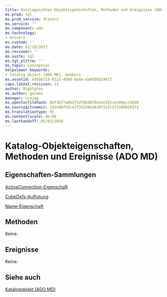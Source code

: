```yaml
---
title: Katalogsichten Objekteigenschaften, Methoden und Ereignisse (ADO MD) | Microsoft Docs
ms.prod: sql
ms.prod_service: drivers
ms.service: ''
ms.component: ado
ms.technology:
- drivers
ms.custom: ''
ms.date: 01/19/2017
ms.reviewer: ''
ms.suite: sql
ms.tgt_pltfrm: ''
ms.topic: conceptual
helpviewer_keywords:
- Catalog object [ADO MD], members
ms.assetid: e9566718-9122-490d-8a8e-da8f605246f2
caps.latest.revision: 11
author: MightyPen
ms.author: genemi
manager: craigg
ms.openlocfilehash: 8bf36f7a66275df964079ee3e281cec06ecc92d0
ms.sourcegitcommit: 2ddc0bfb3ce2f2b160e3638f1c2c237a898263f4
ms.translationtype: HT
ms.contentlocale: de-DE
ms.lasthandoff: 05/03/2018
---
```

# <a name="catalog-object-properties-methods-and-events-ado-md"></a>Katalog-Objekteigenschaften, Methoden und Ereignisse (ADO MD)
## <a name="propertiescollections"></a>Eigenschaften-Sammlungen  
 [ActiveConnection-Eigenschaft](../../../ado/reference/ado-md-api/activeconnection-property-ado-md.md)  
  
 [CubeDefs-Auflistung](../../../ado/reference/ado-md-api/cubedefs-collection-ado-md.md)  
  
 [Name-Eigenschaft](../../../ado/reference/ado-md-api/name-property-ado-md.md)  
  
## <a name="methods"></a>Methoden  
 Keine.  
  
## <a name="events"></a>Ereignisse  
 Keine.  
  
## <a name="see-also"></a>Siehe auch  
 [Katalogobjekt (ADO MD)](../../../ado/reference/ado-md-api/catalog-object-ado-md.md)
